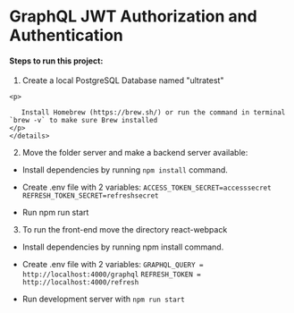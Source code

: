 # GraphQL JWT Authorization and Authentication

#### Steps to run this project:

1. Create a local PostgreSQL Database named "ultratest"

```<details><summary>How to create PostgreSQL database?</summary>
<p>

   Install Homebrew (https://brew.sh/) or run the command in terminal `brew -v` to make sure Brew installed
</p>
</details>
```

2. Move the folder server and make a backend server available:

- Install dependencies by running `npm install` command.
- Create .env file with 2 variables:
  `ACCESS_TOKEN_SECRET=accesssecret`
  `REFRESH_TOKEN_SECRET=refreshsecret`

- Run npm run start

3. To run the front-end move the directory react-webpack

- Install dependencies by running npm install command.
- Create .env file with 2 variables:
  `GRAPHQL_QUERY = http://localhost:4000/graphql`
  `REFRESH_TOKEN = http://localhost:4000/refresh`

- Run development server with `npm run start`
